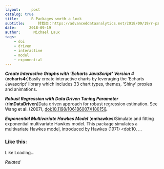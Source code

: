 ```yaml
---
layout:     post
catalog: true
title:      R Packages worth a look
subtitle:      转载自：https://advanceddataanalytics.net/2018/09/19/r-packages-worth-a-look-1277/
date:      2018-09-19
author:      Michael Laux
tags:
    - doi
    - driven
    - interactive
    - model
    - exponential
---
```


***Create Interactive Graphs with ‘Echarts JavaScript’ Version 4*** (**echarts4r**)Easily create interactive charts by leveraging the ‘Echarts Javascript’ library which includes 33 chart types, themes, ‘Shiny’ proxies and animations.

***Robust Regression with Data Driven Tuning Parameter*** (**rlmDataDriven**)Data driven approach for robust regression estimation. See Wang et al. (2007), <doi:10.1198/106186007X180156>.

***Exponential Multivariate Hawkes Model*** (**emhawkes**)Simulate and fitting exponential multivariate Hawkes model. This package simulates a multivariate Hawkes model, introduced by Hawkes (1971) <doi:10. …





### Like this:

Like Loading...


*Related*

